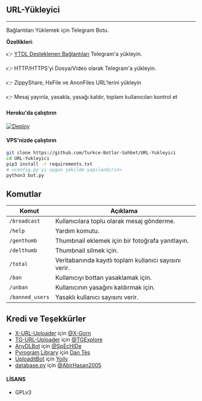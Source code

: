 ## URL-Yükleyici
---

Bağlantıları Yüklemek için Telegram Botu.

**Özellikleri**:

👉 [YTDL Desteklenen Bağlantıları](https://ytdl-org.github.io/youtube-dl/supportedsites.html) Telegram'a yükleyin.

👉 HTTP/HTTPS'yi Dosya/Video olarak Telegram'a yükleyin.

👉 ZippyShare, HxFile ve AnonFiles URL'lerini yükleyin

👉 Mesaj yayınla, yasakla, yasağı kaldır, toplam kullanıcıları kontrol et


#### Heroku'da çalıştırın

[![Deploy](https://www.herokucdn.com/deploy/button.svg)](https://heroku.com/deploy)


#### VPS'nizde çalıştırın

```sh
git clone https://github.com/Turkce-Botlar-Sohbet/URL-Yukleyici
cd URL-Yukleyici
pip3 install -r requirements.txt
# <config.py'yi uygun şekilde yapılandırın>
python3 bot.py

```
## Komutlar
Komut                   | Açıklama
----------------------- | ----------------------------------------    
`/broadcast`            | Kullanıcılara toplu olarak mesaj gönderme.
`/help`                 | Yardım komutu.     
`/genthumb`             | Thumbnail eklemek için bir fotoğrafa yanıtlayın.
`/delthumb`             | Thumbnail silmek için.
`/total`                | Veritabanında kayıtlı toplam kullanıcı sayısını verir.
`/ban`                  | Kullanıcıyı bottan yasaklamak için.
`/unban`                | Kullanıcının yasağını kaldırmak için.
`/banned_users`         | Yasaklı kullanıcı sayısını verir.

## Kredi ve Teşekkürler

* [X-URL-Uploader](https://github.com/X-Gorn/X-URL-Uploader/tree/database) için [@X-Gorn](https://t.me/xgorn)
* [TG-URL-Uploader](https://github.com/TGExplore/TG-URL-Uploader) için [@TGExplore](https://t.me/ViruZs)
* [AnyDLBot](https://telegram.dog/AnyDLBot) için [@SpEcHlDe](https://t.me/ThankTelegram)
* [Pyrogram Library](https://github.com/pyrogram/pyrogram) için [Dan Tès](https://t.me/haskell)
* [UploaditBot](https://telegram.dog/UploaditBot) için [Yoily](https://t.me/YoilyL)
* [database.py](https://github.com/AbirHasan2005/VideoCompress/blob/main/bot/database/database.py) için [@AbirHasan2005](https://t.me/AbirHasan2005)

#### LİSANS
- GPLv3

